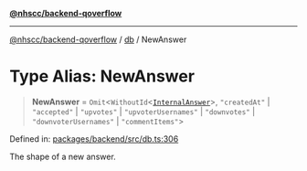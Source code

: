 [**@nhscc/backend-qoverflow**](../../README.md)

***

[@nhscc/backend-qoverflow](../../README.md) / [db](../README.md) / NewAnswer

# Type Alias: NewAnswer

> **NewAnswer** = `Omit`\<`WithoutId`\<[`InternalAnswer`](InternalAnswer.md)\>, `"createdAt"` \| `"accepted"` \| `"upvotes"` \| `"upvoterUsernames"` \| `"downvotes"` \| `"downvoterUsernames"` \| `"commentItems"`\>

Defined in: [packages/backend/src/db.ts:306](https://github.com/nhscc/qoverflow.api.hscc.bdpa.org/blob/b629239838bf73900bba2996b8dcfbc432755e21/packages/backend/src/db.ts#L306)

The shape of a new answer.
